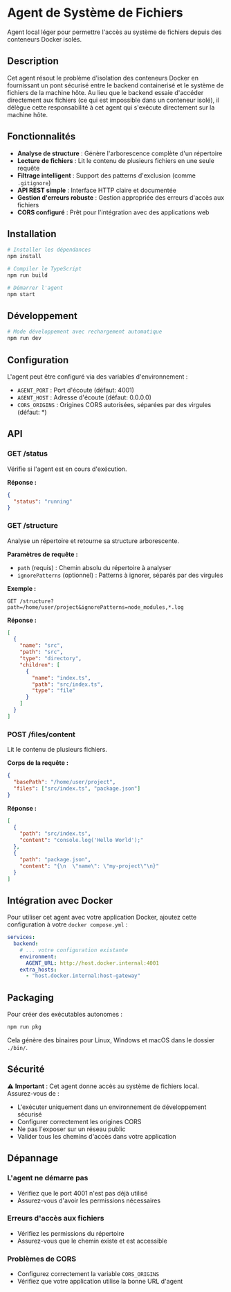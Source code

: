 # Agent de Système de Fichiers

Agent local léger pour permettre l'accès au système de fichiers depuis des conteneurs Docker isolés.

## Description

Cet agent résout le problème d'isolation des conteneurs Docker en fournissant un pont sécurisé entre le backend containerisé et le système de fichiers de la machine hôte. Au lieu que le backend essaie d'accéder directement aux fichiers (ce qui est impossible dans un conteneur isolé), il délègue cette responsabilité à cet agent qui s'exécute directement sur la machine hôte.

## Fonctionnalités

- **Analyse de structure** : Génère l'arborescence complète d'un répertoire
- **Lecture de fichiers** : Lit le contenu de plusieurs fichiers en une seule requête
- **Filtrage intelligent** : Support des patterns d'exclusion (comme `.gitignore`)
- **API REST simple** : Interface HTTP claire et documentée
- **Gestion d'erreurs robuste** : Gestion appropriée des erreurs d'accès aux fichiers
- **CORS configuré** : Prêt pour l'intégration avec des applications web

## Installation

```bash
# Installer les dépendances
npm install

# Compiler le TypeScript
npm run build

# Démarrer l'agent
npm start
```

## Développement

```bash
# Mode développement avec rechargement automatique
npm run dev
```

## Configuration

L'agent peut être configuré via des variables d'environnement :

- `AGENT_PORT` : Port d'écoute (défaut: 4001)
- `AGENT_HOST` : Adresse d'écoute (défaut: 0.0.0.0)
- `CORS_ORIGINS` : Origines CORS autorisées, séparées par des virgules (défaut: *)

## API

### GET /status
Vérifie si l'agent est en cours d'exécution.

**Réponse :**
```json
{
  "status": "running"
}
```

### GET /structure
Analyse un répertoire et retourne sa structure arborescente.

**Paramètres de requête :**
- `path` (requis) : Chemin absolu du répertoire à analyser
- `ignorePatterns` (optionnel) : Patterns à ignorer, séparés par des virgules

**Exemple :**
```
GET /structure?path=/home/user/project&ignorePatterns=node_modules,*.log
```

**Réponse :**
```json
[
  {
    "name": "src",
    "path": "src",
    "type": "directory",
    "children": [
      {
        "name": "index.ts",
        "path": "src/index.ts",
        "type": "file"
      }
    ]
  }
]
```

### POST /files/content
Lit le contenu de plusieurs fichiers.

**Corps de la requête :**
```json
{
  "basePath": "/home/user/project",
  "files": ["src/index.ts", "package.json"]
}
```

**Réponse :**
```json
[
  {
    "path": "src/index.ts",
    "content": "console.log('Hello World');"
  },
  {
    "path": "package.json",
    "content": "{\n  \"name\": \"my-project\"\n}"
  }
]
```

## Intégration avec Docker

Pour utiliser cet agent avec votre application Docker, ajoutez cette configuration à votre `docker compose.yml` :

```yaml
services:
  backend:
    # ... votre configuration existante
    environment:
      AGENT_URL: http://host.docker.internal:4001
    extra_hosts:
      - "host.docker.internal:host-gateway"
```

## Packaging

Pour créer des exécutables autonomes :

```bash
npm run pkg
```

Cela génère des binaires pour Linux, Windows et macOS dans le dossier `./bin/`.

## Sécurité

⚠️ **Important** : Cet agent donne accès au système de fichiers local. Assurez-vous de :
- L'exécuter uniquement dans un environnement de développement sécurisé
- Configurer correctement les origines CORS
- Ne pas l'exposer sur un réseau public
- Valider tous les chemins d'accès dans votre application

## Dépannage

### L'agent ne démarre pas
- Vérifiez que le port 4001 n'est pas déjà utilisé
- Assurez-vous d'avoir les permissions nécessaires

### Erreurs d'accès aux fichiers
- Vérifiez les permissions du répertoire
- Assurez-vous que le chemin existe et est accessible

### Problèmes de CORS
- Configurez correctement la variable `CORS_ORIGINS`
- Vérifiez que votre application utilise la bonne URL d'agent